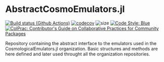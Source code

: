 # AbstractCosmoEmulators.jl

[![Build status (Github Actions)](https://github.com/CosmologicalEmulators/AbstractCosmoEmulators.jl/workflows/CI/badge.svg)](https://github.com/CosmologicalEmulators/AbstractEmulator.jl/actions)
[![codecov](https://codecov.io/gh/CosmologicalEmulators/AbstractCosmoEmulators.jl/branch/main/graph/badge.svg?token=0PYHCWVL67)](https://codecov.io/gh/CosmologicalEmulators/AbstractCosmoEmulators.jl)
![size](https://img.shields.io/github/repo-size/CosmologicalEmulators/AbstractCosmoEmulators.jl)
[![Code Style: Blue](https://img.shields.io/badge/code%20style-blue-4495d1.svg)](https://github.com/invenia/BlueStyle)
[![ColPrac: Contributor's Guide on Collaborative Practices for Community Packages](https://img.shields.io/badge/ColPrac-Contributor's%20Guide-blueviolet)](https://github.com/SciML/ColPrac)

Repository containing the abstract interface to the emulators used in the CosmologicalEmulators.jl organization. Basic structures and methods are here defined and later used throught all the organization repositories.

